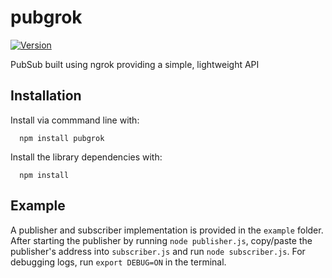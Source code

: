 # pubgrok
[![Version](http://img.shields.io/npm/v/pubgrok.svg)](https://www.npmjs.org/package/pubgrok)

PubSub built using ngrok providing a simple, lightweight API

## Installation

Install via commmand line with:
```
  npm install pubgrok
```

Install the library dependencies with:
```
  npm install
```

## Example

A publisher and subscriber implementation is provided in the `example` folder. After starting the publisher by running `node publisher.js`, copy/paste the publisher's address into `subscriber.js` and run `node subscriber.js`. For debugging logs, run `export DEBUG=ON` in the terminal.
